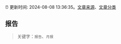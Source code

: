 :alarm_clock: 更新时间: 2024-08-08 13:36:35。[文章来源](/README.md)、[文章分类](/TAGS.md)

## 报告


> 关键字：`报告`、`月报`



